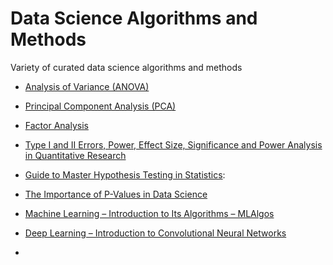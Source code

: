 # Data Science Algorithms and Methods
Variety of curated data science algorithms and methods

- [Analysis of Variance (ANOVA)](https://www.youtube.com/watch?v=0Vj2V2qRU10)

- [Principal Component Analysis (PCA)](https://www.youtube.com/watch?v=_UVHneBUBW0)

- [Factor Analysis](https://www.youtube.com/watch?reload=9&v=WV_jcaDBZ2I)

- [Type I and II Errors, Power, Effect Size, Significance and Power Analysis in Quantitative Research](https://www.youtube.com/watch?v=OWn3Ko1WYTA)

- [Guide to Master Hypothesis Testing in Statistics](https://www.analyticsvidhya.com/blog/2015/09/hypothesis-testing-explained/): 

- [The Importance of P-Values in Data Science](https://opendatascience.com/the-importance-of-p-values-in-data-science/)

- [Machine Learning – Introduction to Its Algorithms – MLAlgos](https://vinodsblog.com/2018/03/26/machine-learning-introduction-to-its-algorithms-mlalgos/)

- [Deep Learning – Introduction to Convolutional Neural Networks](https://vinodsblog.com/2018/10/15/everything-you-need-to-know-about-convolutional-neural-networks/)

- 
